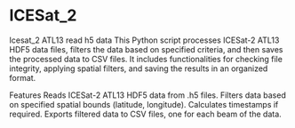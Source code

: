 # ICESat_2
Icesat_2 ATL13 read h5 data
This Python script processes ICESat-2 ATL13 HDF5 data files, filters the data based on specified criteria, and then saves the processed data to CSV files. It includes functionalities for checking file integrity, applying spatial filters, and saving the results in an organized format.

Features
Reads ICESat-2 ATL13 HDF5 data from .h5 files.
Filters data based on specified spatial bounds (latitude, longitude).
Calculates timestamps if required.
Exports filtered data to CSV files, one for each beam of the data.
